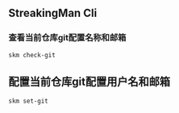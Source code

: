 ## StreakingMan Cli

### 查看当前仓库git配置名称和邮箱
```
skm check-git
```

## 配置当前仓库git配置用户名和邮箱
```
skm set-git
```
